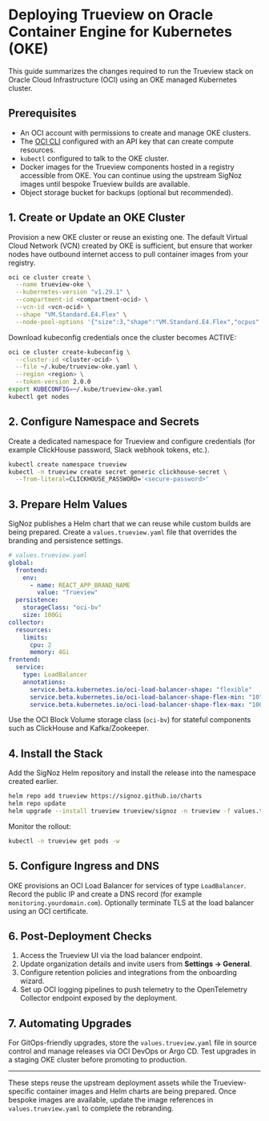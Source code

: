 # Deploying Trueview on Oracle Container Engine for Kubernetes (OKE)

This guide summarizes the changes required to run the Trueview stack on Oracle Cloud Infrastructure (OCI) using an OKE managed Kubernetes cluster.

## Prerequisites

- An OCI account with permissions to create and manage OKE clusters.
- The [OCI CLI](https://docs.oracle.com/en-us/iaas/Content/API/SDKDocs/cliinstall.htm) configured with an API key that can create compute resources.
- `kubectl` configured to talk to the OKE cluster.
- Docker images for the Trueview components hosted in a registry accessible from OKE. You can continue using the upstream SigNoz images until bespoke Trueview builds are available.
- Object storage bucket for backups (optional but recommended).

## 1. Create or Update an OKE Cluster

Provision a new OKE cluster or reuse an existing one. The default Virtual Cloud Network (VCN) created by OKE is sufficient, but ensure that worker nodes have outbound internet access to pull container images from your registry.

```bash
oci ce cluster create \
  --name trueview-oke \
  --kubernetes-version "v1.29.1" \
  --compartment-id <compartment-ocid> \
  --vcn-id <vcn-ocid> \
  --shape "VM.Standard.E4.Flex" \
  --node-pool-options '{"size":3,"shape":"VM.Standard.E4.Flex","ocpus":2,"memoryInGBs":16}'
```

Download kubeconfig credentials once the cluster becomes ACTIVE:

```bash
oci ce cluster create-kubeconfig \
  --cluster-id <cluster-ocid> \
  --file ~/.kube/trueview-oke.yaml \
  --region <region> \
  --token-version 2.0.0
export KUBECONFIG=~/.kube/trueview-oke.yaml
kubectl get nodes
```

## 2. Configure Namespace and Secrets

Create a dedicated namespace for Trueview and configure credentials (for example ClickHouse password, Slack webhook tokens, etc.).

```bash
kubectl create namespace trueview
kubectl -n trueview create secret generic clickhouse-secret \
  --from-literal=CLICKHOUSE_PASSWORD='<secure-password>'
```

## 3. Prepare Helm Values

SigNoz publishes a Helm chart that we can reuse while custom builds are being prepared. Create a `values.trueview.yaml` file that overrides the branding and persistence settings.

```yaml
# values.trueview.yaml
global:
  frontend:
    env:
      - name: REACT_APP_BRAND_NAME
        value: "Trueview"
  persistence:
    storageClass: "oci-bv"
    size: 100Gi
collector:
  resources:
    limits:
      cpu: 2
      memory: 4Gi
frontend:
  service:
    type: LoadBalancer
    annotations:
      service.beta.kubernetes.io/oci-load-balancer-shape: "flexible"
      service.beta.kubernetes.io/oci-load-balancer-shape-flex-min: "10"
      service.beta.kubernetes.io/oci-load-balancer-shape-flex-max: "100"
```

Use the OCI Block Volume storage class (`oci-bv`) for stateful components such as ClickHouse and Kafka/Zookeeper.

## 4. Install the Stack

Add the SigNoz Helm repository and install the release into the namespace created earlier.

```bash
helm repo add trueview https://signoz.github.io/charts
helm repo update
helm upgrade --install trueview trueview/signoz -n trueview -f values.trueview.yaml
```

Monitor the rollout:

```bash
kubectl -n trueview get pods -w
```

## 5. Configure Ingress and DNS

OKE provisions an OCI Load Balancer for services of type `LoadBalancer`. Record the public IP and create a DNS record (for example `monitoring.yourdomain.com`). Optionally terminate TLS at the load balancer using an OCI certificate.

## 6. Post-Deployment Checks

1. Access the Trueview UI via the load balancer endpoint.
2. Update organization details and invite users from **Settings → General**.
3. Configure retention policies and integrations from the onboarding wizard.
4. Set up OCI logging pipelines to push telemetry to the OpenTelemetry Collector endpoint exposed by the deployment.

## 7. Automating Upgrades

For GitOps-friendly upgrades, store the `values.trueview.yaml` file in source control and manage releases via OCI DevOps or Argo CD. Test upgrades in a staging OKE cluster before promoting to production.

---

These steps reuse the upstream deployment assets while the Trueview-specific container images and Helm charts are being prepared. Once bespoke images are available, update the image references in `values.trueview.yaml` to complete the rebranding.
